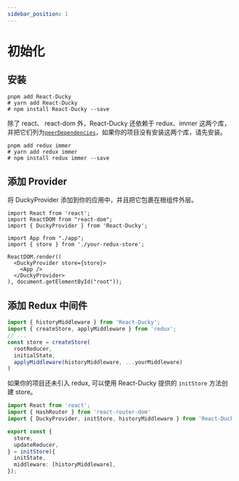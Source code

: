 ```yaml
---
sidebar_position: 1
---
```


# 初始化

## 安装

```shell
pnpm add React-Ducky
# yarn add React-Ducky
# npm install React-Ducky --save
```

除了 react、 react-dom 外，React-Ducky 还依赖于 redux、immer 这两个库，并把它们列为[`peerDependencies`](https://docs.npmjs.com/cli/v8/configuring-npm/package-json#peerdependencies)，如果你的项目没有安装这两个库，请先安装。

```shell
pnpm add redux immer
# yarn add redux immer
# npm install redux immer --save
```
## 添加 Provider

将 DuckyProvider 添加到你的应用中，并且把它包裹在根组件外层。

```tsx title="main.tsx"
import React from 'react';
import ReactDOM from "react-dom";
import { DuckyProvider } from 'React-Ducky';

import App from "./app";
import { store } from './your-redux-store';

ReactDOM.render((
  <DuckyProvider store={store}>
    <App />
  </DuckyProvider>
), document.getElementById("root"));

```

## 添加 Redux 中间件

```ts title="store.tsx"
import { historyMiddleware } from 'React-Ducky';
import { createStore, applyMiddleware } from 'redux';
// ...
const store = createStore(
  rootReducer,
  initialState,
  applyMiddleware(historyMiddleware, ...yourMiddleware)
)
```
如果你的项目还未引入 redux, 可以使用 React-Ducky 提供的 `initStore` 方法创建 store。

```ts title="store.tsx"
import React from 'react';
import { HashRouter } from 'react-router-dom'
import { DuckyProvider, initStore, historyMiddleware } from 'React-Ducky';

export const {
  store,
  updateReducer,
} = initStore({
  initState,
  middleware: [historyMiddleware],
});

```


